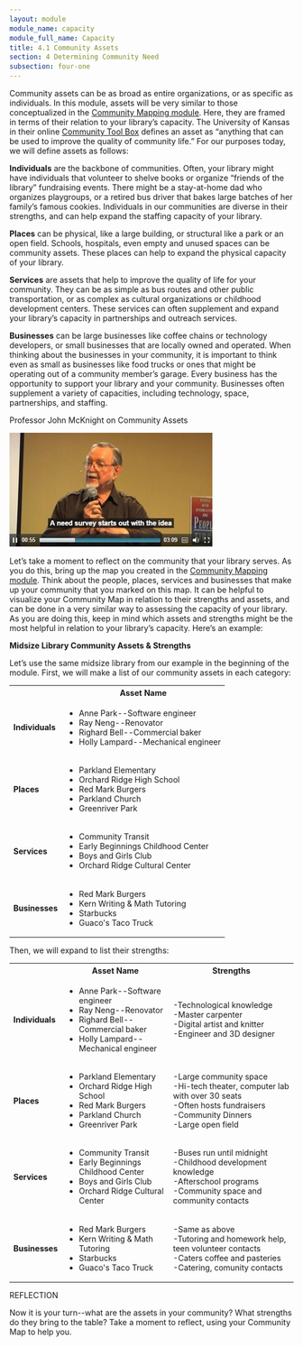 ```yaml
---
layout: module
module_name: capacity
module_full_name: Capacity
title: 4.1 Community Assets
section: 4 Determining Community Need
subsection: four-one
---
```


Community assets can be as broad as entire organizations, or as specific as individuals. In this module, assets will be very similar to those conceptualized in the <a href="{{site.url}}{{site.baseurl}}/communitymapping/index.md">Community Mapping module</a>. Here, they are framed in terms of their relation to your library’s capacity. The University of Kansas in their online <a href="https://ctb.ku.edu/en">Community Tool Box<a/> defines an asset as “anything that can be used to improve the quality of community life.” For our purposes today, we will define assets as follows: 

**Individuals** are the backbone of communities. Often, your library might have individuals that volunteer to shelve books or organize “friends of the library” fundraising events. There might be a stay-at-home dad who organizes playgroups, or a retired bus driver that bakes large batches of her family’s famous cookies. Individuals in our communities are diverse in their strengths, and can help expand the staffing capacity of your library. 

**Places** can be physical, like a large building, or structural like a park or an open field. Schools, hospitals, even empty and unused spaces can be community assets. These places can help to expand the physical capacity of your library. 

**Services** are assets that help to improve the quality of life for your community. They can be as simple as bus routes and other public transportation, or as complex as cultural organizations or childhood development centers. These services can often supplement and expand your library’s capacity in partnerships and outreach services. 

**Businesses** can be large businesses like coffee chains or technology developers, or small businesses that are locally owned and operated. When thinking about the businesses in your community, it is important to think even as small as businesses like food trucks or ones that might be operating out of a community member’s garage. Every business has the opportunity to support your library and your community. Businesses often supplement a variety of capacities, including technology, space, partnerships, and staffing.

<div class="explanatory">
  <p><span class="box-title">Professor John McKnight on Community Assets</span></p>
<p><a href="http://mn.gov/mnddc/mcKnight/johnMcKnight2_02.html" title="Professor John McKnight on Community Assets"><img src="https://github.com/ConnectedLib/Connected-Learning-Modules/blob/master/images/McKnight_section4.1.jpg?raw=true" alt="Professor John McKnight on Community Assets" /></a></p>
</p>
</div>


Let’s take a moment to reflect on the community that your library serves. As you do this, bring up the map you created in the <a href="{{site.url}}{{site.baseurl}}/communitymapping/index.md">Community Mapping module</a>. Think about the people, places, services and businesses that make up your community that you marked on this map. It can be helpful to visualize your Community Map in relation to their strengths and assets, and can be done in a very similar way to assessing the capacity of your library. As you are doing this, keep in mind which assets and strengths might be the most helpful in relation to your library’s capacity. Here’s an example:

**Midsize Library Community Assets & Strengths**

Let’s use the same midsize library from our example in the beginning of the module. First, we will make a list of our community assets in each category: 

<table class="basic">
<tr><th></th><th>Asset Name</th></tr>
<tr><td><b>Individuals</b></td><td><ul><li>Anne Park--Software engineer</li><li>Ray Neng--Renovator</li><li>Righard Bell--Commercial baker</li><li>Holly Lampard--Mechanical engineer</li></ul></td></tr>
<tr><td><b>Places</b></td><td><ul><li>Parkland Elementary</li><li>Orchard Ridge High School</li><li>Red Mark Burgers</li><li>Parkland Church</li><li>Greenriver Park</li></ul></td></tr>
<tr><td><b>Services</b></td><td><ul><li>Community Transit</li><li>Early Beginnings Childhood Center</li><li>Boys and Girls Club</li><li>Orchard Ridge Cultural Center</li></ul></td></tr>
  <tr><td><b>Businesses</b></td><td><ul><li>Red Mark Burgers</li><li>Kern Writing & Math Tutoring</li><li>Starbucks</li><li>Guaco's Taco Truck</li></ul></td></tr>
</table>

Then, we will expand to list their strengths:

<table class="basic">
<tr><th></th><th>Asset Name</th><th>Strengths</th></tr>
<tr><td><b>Individuals</b></td><td><ul><li>Anne Park--Software engineer</li><li>Ray Neng--Renovator</li><li>Righard Bell--Commercial baker</li><li>Holly Lampard--Mechanical engineer</li></ul></td><td>-Technological knowledge<br>-Master carpenter<br>-Digital artist and knitter<br>-Engineer and 3D designer</td></tr>
<tr><td><b>Places</b></td><td><ul><li>Parkland Elementary</li><li>Orchard Ridge High School</li><li>Red Mark Burgers</li><li>Parkland Church</li><li>Greenriver Park</li></ul></td><td>-Large community space<br>-Hi-tech theater, computer lab with over 30 seats<br>-Often hosts fundraisers<br>-Community Dinners<br>-Large open field</td></tr>
<tr><td><b>Services</b></td><td><ul><li>Community Transit</li><li>Early Beginnings Childhood Center</li><li>Boys and Girls Club</li><li>Orchard Ridge Cultural Center</li></ul></td><td>-Buses run until midnight<br>-Childhood development knowledge<br>-Afterschool programs<br>-Community space and community contacts</td></tr>
<tr><td><b>Businesses</b></td><td><ul><li>Red Mark Burgers</li><li>Kern Writing & Math Tutoring</li><li>Starbucks</li><li>Guaco's Taco Truck</li></ul></td><td>-Same as above<br>-Tutoring and homework help, teen volunteer contacts<br>-Caters coffee and pasteries<br>-Catering, comunity contacts</td></tr>
</table>

<div class="reflection"><p class="box-title">REFLECTION</p>
<p>Now it is your turn--what are the assets in your community? What strengths do they bring to the table? Take a moment to reflect, using your Community Map to help you.</p></div><br><br>
